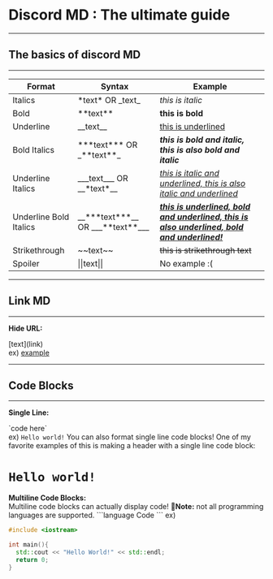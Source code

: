 # Discord MD : The ultimate guide
<hr>
<h2>The basics of discord MD</h2>
<hr>

| Format | Syntax | Example |
--- | --- | ---
| Italics | *text\* OR _text\_ | *this is italic* |
| Bold | **text\*\* | **this is bold** |
| Underline | __text\_\_ | <ins>this is underlined</ins> |
| Bold Italics | ***text\*\*\* OR _\*\*text\*\*\_ | ***this is bold and italic,*** _**this is also bold and italic**_ |
| Underline Italics | ___text\_\_\_ OR __*text\*\_\_ | *<ins>this is italic and underlined, this is also italic and underlined</ins>* |
| Underline Bold Italics | __***text\*\*\*\_\_ OR ___\*\*text\*\*\_\_\_ | ***<ins>this is underlined, bold and underlined, this is also underlined, bold and underlined!</ins>*** |
| Strikethrough | ~~text\~\~ | ~~this is strikethrough text~~ |
| Spoiler | \|\|text\|\| | No example :( |

<hr>
<h2>Link MD</h2>
<hr>

<strong>Hide URL: </strong>  

\[text]\(link)  
ex) [example](example.com)

<hr>  
<h2>Code Blocks</h2>  
<hr>  

<strong>Single Line: </strong>  

\`code here\`  
ex) `Hello world!`
You can also format single line code blocks! One of my favorite examples of this is making a header with a single line code block:
# `Hello world!`  

<strong>Multiline Code Blocks: </strong>  
Multiline code blocks can actually display code!
:memo:**Note:** not all programming languages are supported.
\`\`\`language
Code
\`\`\`
ex)
```cpp
#include <iostream>

int main(){
  std::cout << "Hello World!" << std::endl;
  return 0;
}
```

